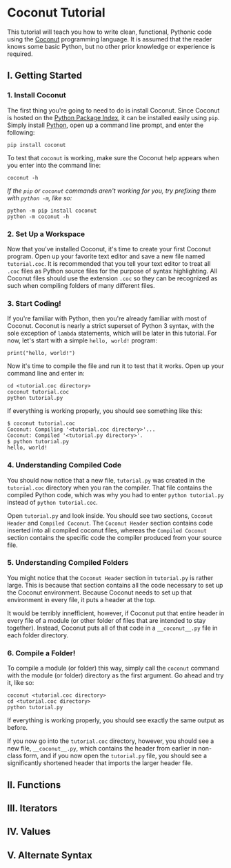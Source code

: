 # Coconut Tutorial

This tutorial will teach you how to write clean, functional, Pythonic code using the [Coconut](https://github.com/evhub/coconut) programming language. It is assumed that the reader knows some basic Python, but no other prior knowledge or experience is required.

## I. Getting Started

### 1. Install Coconut

The first thing you're going to need to do is install Coconut. Since Coconut is hosted on the [Python Package Index](https://pypi.python.org/pypi/coconut), it can be installed easily using `pip`. Simply install [Python](https://www.python.org/downloads/), open up a command line prompt, and enter the following:
```
pip install coconut
```

To test that `coconut` is working, make sure the Coconut help appears when you enter into the command line:
```
coconut -h
```

_If the `pip` or `coconut` commands aren't working for you, try prefixing them with `python -m`, like so:_
```
python -m pip install coconut
python -m coconut -h
```

### 2. Set Up a Workspace

Now that you've installed Coconut, it's time to create your first Coconut program. Open up your favorite text editor and save a new file named `tutorial.coc`. It is recommended that you tell your text editor to treat all `.coc` files as Python source files for the purpose of syntax highlighting. All Coconut files should use the extension `.coc` so they can be recognized as such when compiling folders of many different files.

### 3. Start Coding!

If you're familiar with Python, then you're already familiar with most of Coconut. Coconut is nearly a strict superset of Python 3 syntax, with the sole exception of `lambda` statements, which will be later in this tutorial. For now, let's start with a simple `hello, world!` program:
```
print("hello, world!")
```

Now it's time to compile the file and run it to test that it works. Open up your command line and enter in:
```
cd <tutorial.coc directory>
coconut tutorial.coc
python tutorial.py
```

If everything is working properly, you should see something like this:
```
$ coconut tutorial.coc
Coconut: Compiling '<tutorial.coc directory>'...
Coconut: Compiled '<tutorial.py directory>'.
$ python tutorial.py
hello, world!
```

### 4. Understanding Compiled Code

You should now notice that a new file, `tutorial.py` was created in the `tutorial.coc` directory when you ran the compiler. That file contains the compiled Python code, which was why you had to enter `python tutorial.py` instead of `python tutorial.coc`.

Open `tutorial.py` and look inside. You should see two sections, `Coconut Header` and `Compiled Coconut`. The `Coconut Header` section contains code inserted into all compiled coconut files, whereas the `Compiled Coconut` section contains the specific code the compiler produced from your source file.

### 5. Understanding Compiled Folders

You might notice that the `Coconut Header` section in `tutorial.py` is rather large. This is because that section contains all the code necessary to set up the Coconut environment. Because Coconut needs to set up that environment in every file, it puts a header at the top.

It would be terribly innefficient, however, if Coconut put that entire header in every file of a module (or other folder of files that are intended to stay together). Instead, Coconut puts all of that code in a `__coconut__.py` file in each folder directory.

### 6. Compile a Folder!

To compile a module (or folder) this way, simply call the `coconut` command with the module (or folder) directory as the first argument. Go ahead and try it, like so:
```
coconut <tutorial.coc directory>
cd <tutorial.coc directory>
python tutorial.py
```

If everything is working properly, you should see exactly the same output as before.

If you now go into the `tutorial.coc` directory, however, you should see a new file, `__coconut__.py`, which contains the header from earlier in non-class form, and if you now open the `tutorial.py` file, you should see a significantly shortened header that imports the larger header file.

## II. Functions

## III. Iterators

## IV. Values

## V. Alternate Syntax
